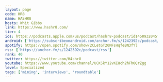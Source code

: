 ```yaml
---
layout: page
code: HR8
name: HASHR8
hosts: Whit Gibbs
link: https://www.hashr8.com/
tier: 4
ios: https://podcasts.apple.com/us/podcast/hashr8-podcast/id1450932045?uo=4
android: ['https://subscribeonandroid.com/anchor.fm/s/1242392c/podcast/rss']
spotify: https://open.spotify.com/show/2CLetGT20MFsHqfeBN3fYl
rss: ['https://anchor.fm/s/1242392c/podcast/rss']
rank: 40
twitter: https://twitter.com/H4shr8
youtube: https://www.youtube.com/channel/UCKSkY12vKI8ch2hFhOQrZgg
level: Specialized
tags: ['mining', 'interviews', 'roundtable']
---
```

